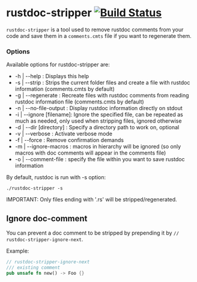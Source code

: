# rustdoc-stripper [![Build Status](https://api.travis-ci.org/GuillaumeGomez/rustdoc-stripper.png?branch=master)](https://travis-ci.org/GuillaumeGomez/rustdoc-stripper)

`rustdoc-stripper` is a tool used to remove rustdoc comments from your code and save them in a
`comments.cmts` file if you want to regenerate them.

### Options

Available options for rustdoc-stripper are:

* -h | --help             : Displays this help
* -s | --strip            : Strips the current folder files and create a file with rustdoc information (comments.cmts by default)
* -g | --regenerate       : Recreate files with rustdoc comments from reading rustdoc information file (comments.cmts by default)
* -n | --no-file-output   : Display rustdoc information directly on stdout
* -i | --ignore [filename]: Ignore the specified file, can be repeated as much as needed, only used when stripping files, ignored otherwise
* -d | --dir [directory]  : Specify a directory path to work on, optional
* -v | --verbose          : Activate verbose mode
* -f | --force            : Remove confirmation demands
* -m | --ignore-macros    : macros in hierarchy will be ignored (so only macros with doc comments will appear in the comments file)
* -o | --comment-file     : specify the file within you want to save rustdoc information

By default, rustdoc is run with -s option:

```Shell
./rustdoc-stripper -s
```

IMPORTANT: Only files ending with '.rs' will be stripped/regenerated.

## Ignore doc-comment

You can prevent a doc comment to be stripped by prepending it by `// rustdoc-stripper-ignore-next`.

Example:

```rust
// rustdoc-stripper-ignore-next
/// existing comment
pub unsafe fn new() -> Foo {}
```

